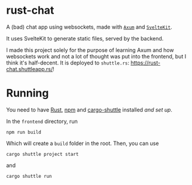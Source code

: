 # rust-chat
A (bad) chat app using websockets, made with [`Axum`](https://github.com/tokio-rs/axum) and [`SvelteKit`](https://kit.svelte.dev/).

It uses SvelteKit to generate static files, served by the backend.

I made this project solely for the purpose of learning Axum and how websockets work and not a lot of thought was put into the frontend, but I think it's half-decent.
It is deployed to `shuttle.rs`: https://rust-chat.shuttleapp.rs/!
# Running
You need to have [Rust](https://www.rust-lang.org/tools/install), [npm](https://nodejs.org/en/download) and [cargo-shuttle](https://github.com/shuttle-hq/shuttle/releases/tag/v0.20.0) installed *and set up*.

In the `frontend` directory, run

```
npm run build
```

Which will create a `build` folder in the root.
Then, you can use

```
cargo shuttle project start
```
and
```
cargo shuttle run
```

